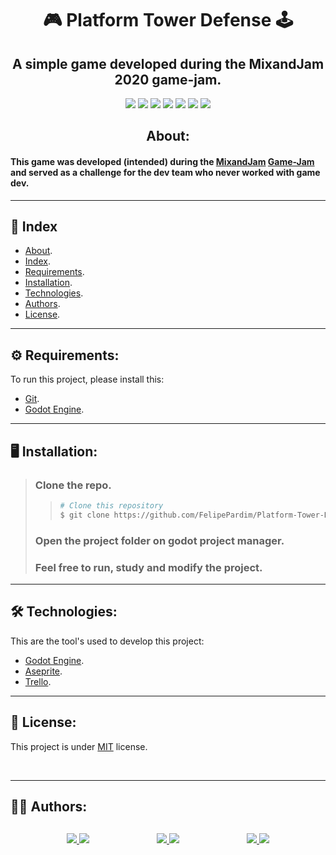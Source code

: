 <h1 align="center">
    🎮 Platform Tower Defense 🕹️
</h1>

<div align="center">
    <h2>A simple game developed during the MixandJam 2020 game-jam.</h2>
</div>

<p align="center">
	<img src="https://img.shields.io/github/stars/FelipePardim/Platform-Tower-Defense" />
    <img src="https://img.shields.io/github/forks/FelipePardim/Platform-Tower-Defense" />
    <img src="https://img.shields.io/github/issues/FelipePardim/Platform-Tower-Defense" />
    <img src="https://img.shields.io/github/license/FelipePardim/Platform-Tower-Defense" />
    <img src="https://img.shields.io/github/repo-size/FelipePardim/Platform-Tower-Defense" />
    <img src="https://img.shields.io/github/contributors/FelipePardim/Platform-Tower-Defense" />
    <img src="https://img.shields.io/badge/godot-3.2.3-informational?logo=godot-engine" />
</p>
<div align="center">
    <h2>About:</h2>
</div>

#### This game was developed (intended) during the [MixandJam](https://www.youtube.com/channel/UCLyVUwlB_Hahir_VsKkGPIA) [Game-Jam](https://itch.io/jam/mix-and-game-jam-2020) and served as a challenge for the dev team who never worked with game dev.
 
---

## 📖 Index
- [About](#about).
- [Index](#index).
- [Requirements](#requirements).
- [Installation](#installation).
- [Technologies](#technologies).
- [Authors](#authors).
- [License](#license).

---

## ⚙️ Requirements:

To run this project, please install this:

- [Git](https://git-scm.com).
- [Godot Engine](https://godotengine.org/).

---

## 🖥️ Installation:
> ### Clone the repo.
>>   ```bash
>>  # Clone this repository
>>  $ git clone https://github.com/FelipePardim/Platform-Tower-Defense
>>   ```
> ### Open the project folder on godot project manager.
>
> ### Feel free to run, study and modify the project.

---

<h2 id="technologies">
    🛠 Technologies:
</h2>

This are the tool's used to develop this project:

- [Godot Engine](https://godotengine.org/).
- [Aseprite](https://www.aseprite.org/).
- [Trello](https://trello.com/).

---

<h2 id="license">
    📝 License:
</h2>

This project is under [MIT](https://github.com/FelipePardim/Platform-Tower-Defense/blob/main/LICENSE.md) license.

<br>

---

<h2 id="authors">
    👨‍💻 Authors:
</h2>
<div style="
    justify-content: space-between; 
    display: flex; 
    margin-left: 90px;
    margin-right: 90px;
    margin-top: 30px"
>
    <div>    
        <a href="https://github.com/FelipePardim" margin="10px">
            <img src="https://img.shields.io/badge/GitHub-FelipePardim-6f42c1?logo=github"/>
        </a>
        <a alt="Felipe Pardim" href="www.linkedin.com/in/felipe-pardim">
            <img src="https://img.shields.io/badge/LinkedIn-Felipe%20Pardim-blue?logo=linkedin"/>
        </a>
    </div>
    <div>
        <a href="https://github.com/Ltrizzini">
            <img src="https://img.shields.io/badge/GitHub-Ltrizzini-6f42c1?logo=github"/>
        </a>
        <a href="https://www.linkedin.com">
            <img src="https://img.shields.io/badge/LinkedIn-Lucas%20Trizzini-blue?logo=linkedin"/>
        </a>
    </div>
        <div>
        <a href="https://github.com/LuisDutra">
            <img src="https://img.shields.io/badge/GitHub-LuisDutra-6f42c1?logo=github"/>
        </a>
        <a href="https://www.linkedin.com/mwlite/in/luisviniciusdutra">
            <img src="https://img.shields.io/badge/LinkedIn-Luis%20Dutra-blue?logo=linkedin"/>
        </a>
    </div>
</div>